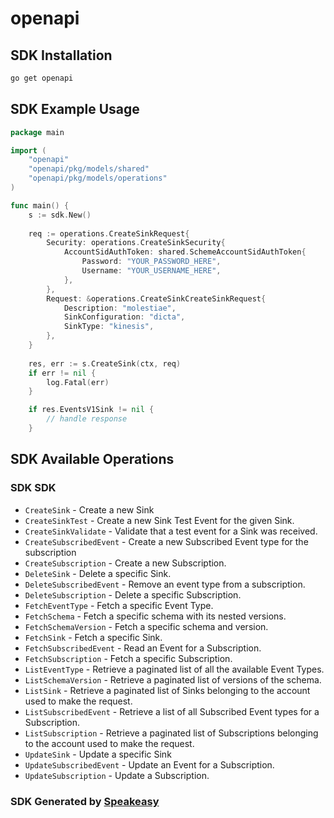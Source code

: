 # openapi

<!-- Start SDK Installation -->
## SDK Installation

```bash
go get openapi
```
<!-- End SDK Installation -->

## SDK Example Usage
<!-- Start SDK Example Usage -->
```go
package main

import (
    "openapi"
    "openapi/pkg/models/shared"
    "openapi/pkg/models/operations"
)

func main() {
    s := sdk.New()
    
    req := operations.CreateSinkRequest{
        Security: operations.CreateSinkSecurity{
            AccountSidAuthToken: shared.SchemeAccountSidAuthToken{
                Password: "YOUR_PASSWORD_HERE",
                Username: "YOUR_USERNAME_HERE",
            },
        },
        Request: &operations.CreateSinkCreateSinkRequest{
            Description: "molestiae",
            SinkConfiguration: "dicta",
            SinkType: "kinesis",
        },
    }
    
    res, err := s.CreateSink(ctx, req)
    if err != nil {
        log.Fatal(err)
    }

    if res.EventsV1Sink != nil {
        // handle response
    }
```
<!-- End SDK Example Usage -->

<!-- Start SDK Available Operations -->
## SDK Available Operations

### SDK SDK

* `CreateSink` - Create a new Sink
* `CreateSinkTest` - Create a new Sink Test Event for the given Sink.
* `CreateSinkValidate` - Validate that a test event for a Sink was received.
* `CreateSubscribedEvent` - Create a new Subscribed Event type for the subscription
* `CreateSubscription` - Create a new Subscription.
* `DeleteSink` - Delete a specific Sink.
* `DeleteSubscribedEvent` - Remove an event type from a subscription.
* `DeleteSubscription` - Delete a specific Subscription.
* `FetchEventType` - Fetch a specific Event Type.
* `FetchSchema` - Fetch a specific schema with its nested versions.
* `FetchSchemaVersion` - Fetch a specific schema and version.
* `FetchSink` - Fetch a specific Sink.
* `FetchSubscribedEvent` - Read an Event for a Subscription.
* `FetchSubscription` - Fetch a specific Subscription.
* `ListEventType` - Retrieve a paginated list of all the available Event Types.
* `ListSchemaVersion` - Retrieve a paginated list of versions of the schema.
* `ListSink` - Retrieve a paginated list of Sinks belonging to the account used to make the request.
* `ListSubscribedEvent` - Retrieve a list of all Subscribed Event types for a Subscription.
* `ListSubscription` - Retrieve a paginated list of Subscriptions belonging to the account used to make the request.
* `UpdateSink` - Update a specific Sink
* `UpdateSubscribedEvent` - Update an Event for a Subscription.
* `UpdateSubscription` - Update a Subscription.

<!-- End SDK Available Operations -->

### SDK Generated by [Speakeasy](https://docs.speakeasyapi.dev/docs/using-speakeasy/client-sdks)
